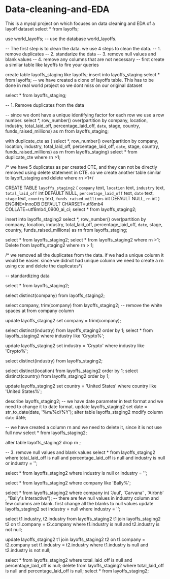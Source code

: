 # Data-cleaning-and-EDA
This is a mysql project on which focuses on data cleaning and EDA of a layoff dataset
select * from layoffs; 


use world_layoffs; -- use the database world_layoffs.

-- The first step is to clean the data. we use 4 steps to clean the data. 
-- 1. remove duplicates
-- 2. standarize the data
-- 3. remove null values and blank values
-- 4. remove any columns that are not necessary
-- first create a similar table like layoffs to fire your queries

create table layoffs_staging like layoffs;
insert into layoffs_staging select * from layoffs; -- we have created a clone of layoffs table. This has to be done in real world project so we dont miss on our original dataset

select * from layoffs_staging;

-- 1. Remove duplicates from the data

-- since we dont have a unique identifying factor for each row we use a row number.
select *, row_number() 
over(partition by company, location, industry, total_laid_off, percentage_laid_off, `date`, stage, country, funds_raised_millions) 
as rn from layoffs_staging;

with duplicate_cte as
(
select *, row_number() 
over(partition by company, location, industry, total_laid_off, percentage_laid_off, `date`, stage, country, funds_raised_millions) 
as rn from layoffs_staging)
select * from duplicate_cte where rn >1;


/* we have 5 duplicates as per created CTE, and they can not be directly removed using delete statement in CTE. so we create another table similar
to layoff_staging and delete where rn >1*/

CREATE TABLE `layoffs_staging2` (
  `company` text,
  `location` text,
  `industry` text,
  `total_laid_off` int DEFAULT NULL,
  `percentage_laid_off` text,
  `date` text,
  `stage` text,
  `country` text,
  `funds_raised_millions` int DEFAULT NULL,
  `rn` int
) ENGINE=InnoDB DEFAULT CHARSET=utf8mb4 COLLATE=utf8mb4_0900_ai_ci;
select * from layoffs_staging2;

insert into layoffs_staging2 
select *, row_number() 
over(partition by company, location, industry, total_laid_off, percentage_laid_off, `date`, stage, country, funds_raised_millions) 
as rn from layoffs_staging;

select * from layoffs_staging2;
select * from layoffs_staging2 where rn >1;
Delete from layoffs_staging2 where rn > 1; 

/* we removed all the duplicates from the data. if we had a unique column it would be easier. 
since we didnot had unique column we need to create a rn using cte and delete the duplicates*/

-- standardizing data

select * from layoffs_staging2;

select distinct(company) from layoffs_staging2;

select company, trim(company) from layoffs_staging2; -- remove the white spaces at from company column

update layoffs_staging2 
set company = trim(company); 

select distinct(industry) from layoffs_staging2 order by 1;
select * from layoffs_staging2 where industry like 'Crypto%';

update layoffs_staging2
set industry = 'Crypto' where industry like 'Crypto%';

select distinct(industry) from layoffs_staging2;

select distinct(location) from layoffs_staging2 order by 1;
select distinct(country) from layoffs_staging2 order by 1;

update layoffs_staging2 
set country = 'United States' where country like 'United States%';

describe layoffs_staging2;
-- we have date parameter in text format and we need to change it to date format. 
update layoffs_staging2 set date = str_to_date(date, '%m/%d/%Y');
alter table layoffs_staging2 modify column `date` date; 

-- we have created a column rn and we need to delete it, since it is not use full now
select * from layoffs_staging2;


alter table layoffs_staging2 drop rn ;


-- 3. remove null values and blank values
select * from layoffs_staging2 where 
total_laid_off is null and
percentage_laid_off is null and industry is null or industry = '';

select * from layoffs_staging2 where industry is null or industry = ''; 

select * from layoffs_staging2 where company like 'Bally%';

select * from layoffs_staging2 where company in( 'Juul', 'Carvana' , 'Airbnb' , "Bally's Interactive");
-- there are few null values in industry column and few columns are blank. first change all the blanks to null values
update layoffs_staging2 set industry = null where industry = ''; 


select t1.industry, t2.industry from layoffs_staging2 t1 join layoffs_staging2 t2 on
t1.company = t2.company where t1.industry is null  and t2.industry is not null;

update layoffs_staging2 t1 join layoffs_staging2 t2 on
t1.company = t2.company set t1.industry = t2.industry where t1.industry is null and t2.industry is not null;

select * from layoffs_staging2 where total_laid_off is null and percentage_laid_off is null;
delete from layoffs_staging2 where total_laid_off is null and percentage_laid_off is null;
select * from layoffs_staging2;
